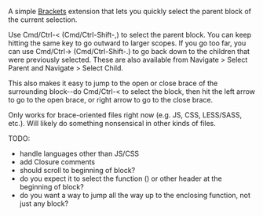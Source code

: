 A simple [Brackets](https://github.com/adobe/brackets) extension that lets you quickly select the 
parent block of the current selection.

Use Cmd/Ctrl-< (Cmd/Ctrl-Shift-,) to select the parent block. You can keep hitting the same key
to go outward to larger scopes. If you go too far, you can use Cmd/Ctrl-> (Cmd/Ctrl-Shift-.) to
go back down to the children that were previously selected. These are also available from
Navigate > Select Parent and Navigate > Select Child.

This also makes it easy to jump to the open or close brace of the surrounding block--do
Cmd/Ctrl-< to select the block, then hit the left arrow to go to the open brace, or right arrow
to go to the close brace.

Only works for brace-oriented files right now (e.g. JS, CSS, LESS/SASS, etc.). Will likely do
something nonsensical in other kinds of files.

TODO:
* handle languages other than JS/CSS
* add Closure comments
* should scroll to beginning of block?
* do you expect it to select the function () or other header at the beginning of block?
* do you want a way to jump all the way up to the enclosing function, not just any block?